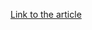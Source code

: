 [Link to the article](https://www.bleepingcomputer.com/news/security/google-cloud-to-make-mfa-mandatory-by-the-end-of-2025/)
